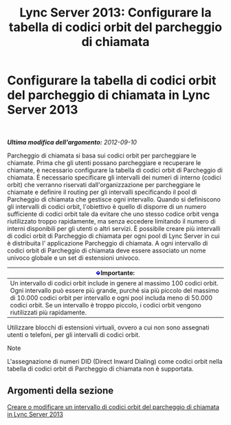 ﻿---
title: 'Lync Server 2013: Configurare la tabella di codici orbit del parcheggio di chiamata'
TOCTitle: Configurare la tabella di codici orbit del parcheggio di chiamata
ms:assetid: e5cc0c19-7b2c-48e7-a21d-cfb23c842f0f
ms:mtpsurl: https://technet.microsoft.com/it-it/library/Gg399020(v=OCS.15)
ms:contentKeyID: 49302301
ms.date: 08/24/2015
mtps_version: v=OCS.15
ms.translationtype: HT
---

# Configurare la tabella di codici orbit del parcheggio di chiamata in Lync Server 2013

 

_**Ultima modifica dell'argomento:** 2012-09-10_

Parcheggio di chiamata si basa sui codici orbit per parcheggiare le chiamate. Prima che gli utenti possano parcheggiare e recuperare le chiamate, è necessario configurare la tabella di codici orbit di Parcheggio di chiamata. È necessario specificare gli intervalli dei numeri di interno (codici orbit) che verranno riservati dall'organizzazione per parcheggiare le chiamate e definire il routing per gli intervalli specificando il pool di Parcheggio di chiamata che gestisce ogni intervallo. Quando si definiscono gli intervalli di codici orbit, l'obiettivo è quello di disporre di un numero sufficiente di codici orbit tale da evitare che uno stesso codice orbit venga riutilizzato troppo rapidamente, ma senza eccedere limitando il numero di interni disponibili per gli utenti o altri servizi. È possibile creare più intervalli di codici orbit di Parcheggio di chiamata per ogni pool di Lync Server in cui è distribuita l' applicazione Parcheggio di chiamata. A ogni intervallo di codici orbit di Parcheggio di chiamata deve essere associato un nome univoco globale e un set di estensioni univoco.

<table>
<thead>
<tr class="header">
<th><img src="images/Gg412908.important(OCS.15).gif" title="important" alt="important" />Importante:</th>
</tr>
</thead>
<tbody>
<tr class="odd">
<td>Un intervallo di codici orbit include in genere al massimo 100 codici orbit. Ogni intervallo può essere più grande, purché sia più piccolo del massimo di 10.000 codici orbit per intervallo e ogni pool includa meno di 50.000 codici orbit. Se un intervallo è troppo piccolo, i codici orbit vengono riutilizzati più rapidamente.</td>
</tr>
</tbody>
</table>


Utilizzare blocchi di estensioni virtuali, ovvero a cui non sono assegnati utenti o telefoni, per gli intervalli di codici orbit.


> [!NOTE]
> L'assegnazione di numeri DID (Direct Inward Dialing) come codici orbit nella tabella di codici orbit di Parcheggio di chiamata non è supportata.



## Argomenti della sezione

[Creare o modificare un intervallo di codici orbit del parcheggio di chiamata in Lync Server 2013](lync-server-2013-create-or-modify-a-call-park-orbit-range.md)

